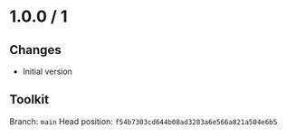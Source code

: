 # 1.0.0 / 1

## Changes

- Initial version

## Toolkit

Branch: `main`
Head position: `f54b7303cd644b08ad3283a6e566a821a504e6b5`

